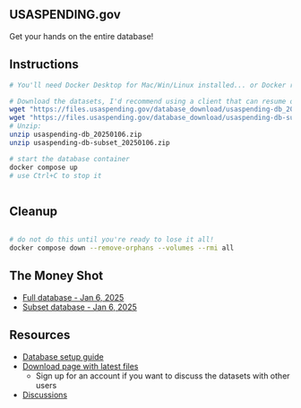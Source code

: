 ## USASPENDING.gov

Get your hands on the entire database!

## Instructions

```sh
# You'll need Docker Desktop for Mac/Win/Linux installed... or Docker running somewhere you can access.

# Download the datasets, I'd recommend using a client that can resume on failures... or just wget it:
wget "https://files.usaspending.gov/database_download/usaspending-db_20250106.zip"
wget "https://files.usaspending.gov/database_download/usaspending-db-subset_20250106.zip"
# Unzip:
unzip usaspending-db_20250106.zip
unzip usaspending-db-subset_20250106.zip

# start the database container
docker compose up
# use Ctrl+C to stop it



```

## Cleanup

```sh

# do not do this until you're ready to lose it all!
docker compose down --remove-orphans --volumes --rmi all

```

## The Money Shot

- [Full database - Jan 6, 2025](https://files.usaspending.gov/database_download/usaspending-db_20250106.zip)
- [Subset database - Jan 6, 2025](https://files.usaspending.gov/database_download/usaspending-db-subset_20250106.zip)

## Resources

- [Database setup guide](https://files.usaspending.gov/database_download/usaspending-db-setup.pdf)
- [Download page with latest files](https://onevoicecrm.my.site.com/usaspending/s/database-download)
  - Sign up for an account if you want to discuss the datasets with other users
- [Discussions](https://onevoicecrm.my.site.com/usaspending/s/)

